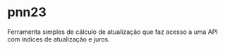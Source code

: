 # pnn23
Ferramenta simples de cálculo de atualização que faz acesso a uma API com índices de atualização e juros.
